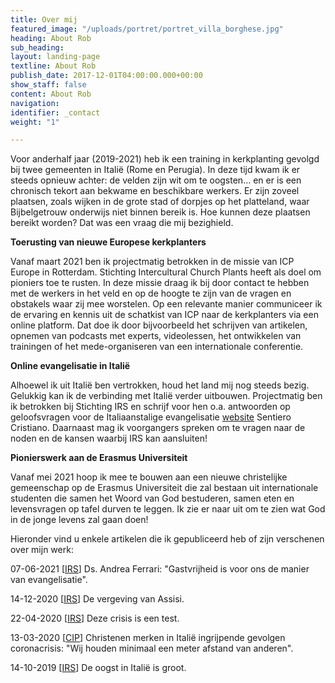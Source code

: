 ```yaml
---
title: Over mij
featured_image: "/uploads/portret/portret_villa_borghese.jpg"
heading: About Rob
sub_heading: 
layout: landing-page
textline: About Rob
publish_date: 2017-12-01T04:00:00.000+00:00
show_staff: false
content: About Rob
navigation: 
identifier: _contact
weight: "1"

---
```

Voor anderhalf jaar (2019-2021) heb ik een training in kerkplanting gevolgd bij twee gemeenten in Italië (Rome en Perugia). In deze tijd kwam ik er steeds opnieuw achter: de velden zijn wit om te oogsten… en er is een chronisch tekort aan bekwame en beschikbare werkers. Er zijn zoveel plaatsen, zoals wijken in de grote stad of dorpjes op het platteland, waar Bijbelgetrouw onderwijs niet binnen bereik is. Hoe kunnen deze plaatsen bereikt worden? Dat was een vraag die mij bezighield.

**Toerusting van nieuwe Europese kerkplanters**

Vanaf maart 2021 ben ik projectmatig betrokken in de missie van ICP Europe in Rotterdam. Stichting Intercultural Church Plants heeft als doel om pioniers toe te rusten. In deze missie draag ik bij door contact te hebben met de werkers in het veld en op de hoogte te zijn van de vragen en obstakels waar zij mee worstelen. Op een relevante manier communiceer ik de ervaring en kennis uit de schatkist van ICP naar de kerkplanters via een online platform. Dat doe ik door bijvoorbeeld het schrijven van artikelen, opnemen van podcasts met experts, videolessen, het ontwikkelen van trainingen of het mede-organiseren van een internationale conferentie.

**Online evangelisatie in Italië**

Alhoewel ik uit Italië ben vertrokken, houd het land mij nog steeds bezig. Gelukkig kan ik de verbinding met Italië verder uitbouwen. Projectmatig ben ik betrokken bij Stichting IRS en schrijf voor hen o.a. antwoorden op geloofsvragen voor de Italiaanstalige evangelisatie [website](https://www.sentiero-cristiano.it/) Sentiero Cristiano. Daarnaast mag ik voorgangers spreken om te vragen naar de noden en de kansen waarbij IRS kan aansluiten!

**Pionierswerk aan de Erasmus Universiteit**

Vanaf mei 2021 hoop ik mee te bouwen aan een nieuwe christelijke gemeenschap op de Erasmus Universiteit die zal bestaan uit internationale studenten die samen het Woord van God bestuderen, samen eten en levensvragen op tafel durven te leggen. Ik zie er naar uit om te zien wat God in de jonge levens zal gaan doen!

Hieronder vind u enkele artikelen die ik gepubliceerd heb of zijn verschenen over mijn werk: 

07-06-2021 \[[IRS](https://www.irs.nu/source/ds-andrea-ferrari-gastvrijheid-is-voor-ons-de-manier-van-evangelisatie/ "Interview ds. Andrea Ferrari")\] Ds. Andrea Ferrari: "Gastvrijheid is voor ons de manier van evangelisatie".

14-12-2020 \[[IRS](https://www.irs.nu/source/de-vergeving-van-assisi/ "De vergeving van Assisi")\] De vergeving van Assisi.

22-04-2020 \[[IRS](https://www.irs.nu/source/rob-van-der-dussen-deze-crisis-is-een-test/ '"Deze crisis is een test"')\] Deze crisis is een test.

13-03-2020 \[[CIP](https://cip.nl/cip+/78415-christenen-merken-in-italie-ingrijpende-gevolgen-coronacrisis-wij-houden-minimaal-een-meter-afstand-van-anderen/ 'Christenen merken in Italië ingrijpende gevolgen coronacrisis"')\] Christenen merken in Italië ingrijpende gevolgen coronacrisis: "Wij houden minimaal een meter afstand van anderen".

14-10-2019 \[[IRS](https://www.irs.nu/source/rob-van-der-dussen-de-oogst-in-italie-is-groot/ "“De oogst in Italië is groot”")\] De oogst in Italië is groot.